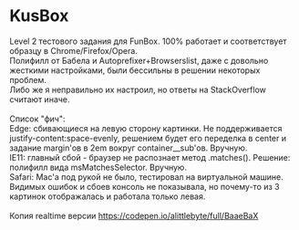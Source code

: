 # KusBox
Level 2 тестового задания для FunBox. 100% работает и соответствует образцу в Chrome/Firefox/Opera.<br/>
Полифилл от Бабела и Autoprefixer+Browserslist, даже с довольно жесткими настройками, были бессильны в решении некоторых проблем.<br/> 
Либо же я неправильно их настроил, но ответы на StackOverflow считают иначе. <br/>
<br/>
Список "фич":<br/>
Edge: сбивающиеся на левую сторону картинки. Не поддерживается justify-content:space-evenly, решением будет его переделка в center и задание margin'ов в 2em вокруг container__sub'ов. Вручную.<br/>
IE11: главный сбой - браузер не распознает метод .matches(). Решение: полифилл вида msMatchesSelector. Вручную.<br/>
Safari: Mac'а под рукой не было, тестировал на виртуальной машине. Видимых ошибок и сбоев консоль не показывала, но почему-то из 3 картинок отображалась и работала только левая.  <br/>
<br/>
Копия realtime версии https://codepen.io/alittlebyte/full/BaaeBaX
